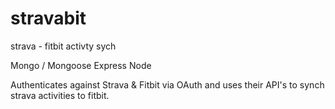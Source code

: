 stravabit
=========

strava - fitbit activty sych

Mongo / Mongoose
Express
Node

Authenticates against Strava & Fitbit via OAuth and uses their API's to synch strava activities to fitbit.
